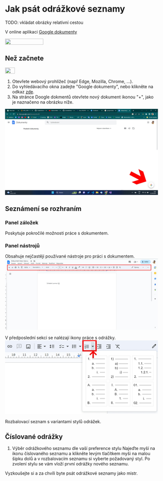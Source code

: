 # Jak psát odrážkové seznamy

TODO: vkládat obrázky relativní cestou

V online aplikaci [Google dokumenty](https://docs.google.com/document)

<img src=https://transkriptor.com/wp-content/uploads/2022/09/Google-Docs.png width="50%" height="50%">

## Než začnete
<img src=https://play-lh.googleusercontent.com/emmbClh_hm0WpWZqJ0X59B8Pz1mKoB9HVLkYMktxhGE6_-30SdGoa-BmYW73RJ8MGZQ width="25%" height="25%">

1. Otevřete webový prohlížeč (např Edge, Mozilla, Chrome, ...).
2. Do vyhledávacího okna zadejte "Google dokumenty", nebo klikněte na odkaz [zde](https://docs.google.com/document/u/0/).
3. Na stránce Doogle dokmentů otevřete nový dokument ikonou "+", jako je naznačeno na obrázku níže.

![vytvoření dokumentu](./google_docx.jpg)

## Seznámení se rozhraním

### Panel záložek
Poskytuje pokročilé možnosti práce s dokumentem.

### Panel nástrojů
Obsahuje nejčastěji používané nástroje pro práci s dokumentem. 
![panel nástrojů](./panel_nastroju.jpg)

V předposlední sekci se nalézají ikony práce s odrážky.
![číslované seznamy](./detail_moznosti_cisl_sez.jpg)

Rozbalovací seznam s variantami stylů odrážek.

## Číslované odrážky

1. Výběr odrážkového seznamu dle vaší preference stylu
Najeďte myší na ikonu číslovaného seznamu a klikněte levým tlačítkem myši na malou šipku dolů a v rozbalovacím seznamu si vyberte požadovaný styl. Po zvolení stylu se vám vloží první odrážky nového seznamu.


Vyzkoušejte si a za chvíli byte psát odrážkové seznamy jako mistr. 



